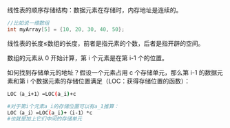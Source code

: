 线性表的顺序存储结构：数据元素在存储时，内存地址是连续的。
```c
//比如说一维数组
int myArray[5] = {10, 20, 30, 40, 50};
```

线性表的长度≤数组的长度，前者是指元素的个数，后者是指开辟的空间。

数组的元素从 0 开始计算，第 i 个元素是在第 i-1 个的位置。

如何找到存储单元的地址？假设一个元素占用 c 个存储单元，那么第 i-1 的数据元素和第 i 个数据元素的存储位置满足（LOC：获得存储位置的函数）：
```bash
LOC（a_i+1）=LOC(a_i)+c

#对于第i个元素a_i的存储位置可以有a_1推算：
LOC（a_i）=LOC(a_i)+（i-1）*c
#也就是加上它们中间的存储单元
```